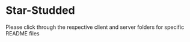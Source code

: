 # Star-Studded

Please click through the respective client and server folders for specific README files
